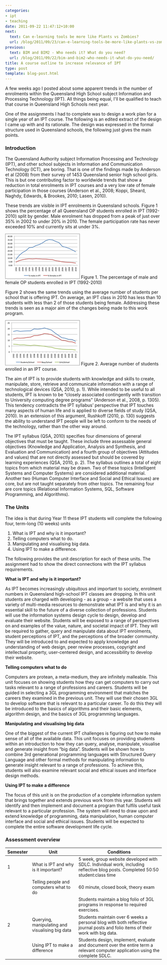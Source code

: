 ```yaml
---
categories:
- ipt
- teaching
date: 2011-09-22 11:47:12+10:00
next:
  text: Can e-learning tools be more like Plants vs Zombies?
  url: /blog/2011/09/23/can-e-learning-tools-be-more-like-plants-vs-zombies/
previous:
  text: BIM and BIM2 - Who needs it? What do you need?
  url: /blog/2011/09/22/bim-and-bim2-who-needs-it-what-do-you-need/
title: A course outline to increase relevance of IPT
type: post
template: blog-post.html
---
```

A few weeks ago I posted about some apparent trends in the number of enrolments within the Queensland High School subject Information and Processing Technology (IPT). All things being equal, I'll be qualified to teach that course in Queensland High Schools next year.

One of the assignments I had to complete was to design a work plan for a single year of an IPT course. The following is an edited extract of the design I came up with and its rationale. The design was expressed in the formal structure used in Queensland schools, the following just gives the main points.

### Introduction

The Queensland Authority subject Information Processing and Technology (IPT), and other school subjects in Information and Communication Technology (ICT), are boring. That is one of the findings made by Anderson et al (2008) from their survey of 1453 Queensland senior high school girls. This is but one contributing factor to worldwide trends that show a reduction in total enrolments in IPT courses and a very low rate of female participation in those courses (Anderson et al., 2008; Koppi, Sheard, Naghdy, Edwards, & Brookes, 2010; Lasen, 2010).

These trends are visible in IPT enrolments in Queensland schools. Figure 1 shows the percentage of all Queensland OP students enrolled in IPT (1992-2010) split by gender. Male enrolment has dropped from a peak of just over 35% in 2002 to under 20% in 2010. The female participation rate has never exceeded 10% and currently sits at under 3%.

[![Percentage of gender enrolments](images/6085062264_3d2065e8ac_m.jpg)](http://www.flickr.com/photos/david_jones/6085062264/ "Percentage of gender enrolments by David T Jones, on Flickr") Figure 1. The percentage of male and female OP students enrolled in IPT (1992-2010)

Figure 2 shows the same trends using the average number of students per school that is offering IPT. On average, an IPT class in 2010 has less than 10 students with less than 2 of those students being female. Addressing these trends is seen as a major aim of the changes being made to this work program.

[![# of IPT students per school](images/6084808406_504863b8c4_m.jpg)](http://www.flickr.com/photos/david_jones/6084808406/ "# of IPT students per school by David T Jones, on Flickr") Figure 2. Average number of students enrolled in an IPT course.

The aim of IPT is to provide students with knowledge and skills to create, manipulate, store, retrieve and communicate information with a range of technological devices (QSA, 2010, p. 1). While intended to be useful to all students, IPT is known to be “closely associated contingently with transition to University computing degree programs” (Anderson et al., 2008, p. 1305). This tendency contradicts the IPT syllabus’ perspective that IPT touches many aspects of human life and is applied to diverse fields of study (QSA, 2010). In an extension of this argument, Rushkoff (2010, p. 130) suggests the ability to understand IPT people will be left to conform to the needs of the technology, rather than the other way around.

The IPT syllabus (QSA, 2010) specifies four dimensions of general objectives that must be taught. These include three assessable general objectives (Knowledge and Application, Analysis and Synthesis, and Evaluation and Communication) and a fourth group of objectives (Attitudes and values) that are not directly assessed but should be covered by learning experiences (QSA, 2010, p. 2). The syllabus outlines a total of eight topics from which material may be drawn. Two of these topics (Intelligent Systems and Computer Systems) are considered additional material. Another two (Human Computer Interface and Social and Ethical Issues) are core, but are not taught separately from other topics. The remaining four are core topics (Relational Information Systems, SQL, Software Programming, and Algorithms).

### The Units

The idea is that during Year 11 these IPT students will complete the following four, term-long (10 weeks) units

1. What is IPT and why is it important?
2. Telling computers what to do.
3. Manipulating and visualising big data.
4. Using IPT to make a difference.

The following provides the unit description for each of these units. The assignment had to show the direct connections with the IPT syllabus requirements.

**What is IPT and why is it important?**

As IPT becomes increasingly ubiquitous and important to society, enrolment numbers in Queensland high-school IPT classes are dropping. In this unit students are charged with developing - as a group - a website that uses a variety of multi-media resources to demonstrate what IPT is and why it is an essential skill to the future of a diverse collection of professions. Students will use the information systems design cycle to design, develop and evaluate their website. Students will be exposed to a range of perspectives on and examples of the value, nature, and societal impact of IPT. They will be required to gather, query and manipulate data about IPT enrolments, student perceptions of IPT, and the perceptions of the broader community. They will be introduced to and expected to apply knowledge and understanding of web design, peer review processes, copyright and intellectual property, user-centered design, and accessibility to develop their website.

**Telling computers what to do**

Computers are protean, a meta-medium, they are infinitely malleable. This unit focuses on showing students how they can get computers to carry out tasks relevant to a range of professions and careers. Students will be guided in selecting a 3GL programming environment that matches the careers they examined in the previous unit. They will use their chosen 3GL to develop software that is relevant to a particular career. To do this they will be introduced to the basics of algorithms and their basic elements, algorithm design, and the basics of 3GL programming languages.

**Manipulating and visualising big data**

One of the biggest of the current IPT challenges is figuring out how to make sense of all of the available data. This unit focuses on providing students within an introduction to how they can query, analyse, manipulate, visualise and generate insight from “big data”. Students will be shown how to combine 3rd generational programming languages with Structured Query Language and other formal methods for manipulating information to generate insight relevant to a range of professions. To achieve this, students will also examine relevant social and ethical issues and interface design methods.

**Using IPT to make a difference**

The focus of this unit is on the production of a complete information system that brings together and extends previous work from this year. Students will identify and then implement and document a program that fulfils useful task relevant to a particular profession. The system will need to draw upon and extend knowledge of programming, data manipulation, human computer interface and social and ethical issues. Students will be expected to complete the entire software development life cycle.

### Assessment overview

| Semester | Unit | Conditions |
| --- | --- | --- |
| 1 | What is IPT and why is it important? | 5 week, group website developed with SDLC. Individual work, including reflective blog posts. Completed 50:50 student:class time |
|  | Telling people and computers what to do | 60 minute, closed book, theory exam |
|  |  | Students maintain a blog folio of 3GL programs in response to required exercises. |
| 2 | Querying, manipulating and visualising big data | Students maintain over 6 weeks a personal blog with both reflective journal posts and folio items of their work with big data. |
|  | Using IPT to make a difference | Students design, implement, evaluate and document over the entire term a relevant computer application using the complete SDLC. |